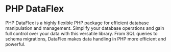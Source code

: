 # PHP DataFlex
PHP DataFlex is a highly flexible PHP package for efficient database manipulation and management. Simplify your database operations and gain full control over your data with this versatile library. From SQL queries to schema migrations, DataFlex makes data handling in PHP more efficient and powerful.
